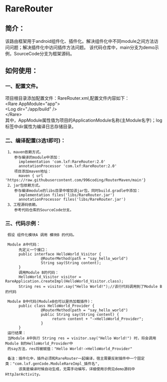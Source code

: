 # RareRouter
## 简介：  
   该路由框架用于android组件化、插件化。解决组件化中不同module之间方法访问问题；解决插件化中访问插件方法问题。
   该代码仓库中，main分支为demo示例，SourceCode分支为框架源码。


## 如何使用：
### 一、配置文件。
   项目根目录添加配置文件：RareRouter.xml,配置文件内容如下：  
     &lt;Rare AppModule="app"&gt;  
           &lt;Log dir="./app/build" /&gt;  
     &lt;/Rare&gt;  
     其中，AppModule属性值为项目的ApplicationModule名称(主Module名字)；log标签中dir属性为编译日志存储目录。
     
### 二、编译配置(3选1即可)：
     1、maven依赖方式。
        参与编译的module中添加：
          implementation 'com.lxf:RareRouter:2.0'
          annotationProcessor 'com.lxf:RareRouter:2.0'
        项目添加maven地址：
          maven { url 'https://raw.githubusercontent.com/996coding/RouterMaven/main'}
     2、jar包依赖方式。
        参与编译module的libs目录中增加该jar包，同时build.gradle中添加：
          implementation files('libs/RareRouter.jar')
          annotationProcessor files('libs/RareRouter.jar')
     3、工程源码依赖。
        参考代码仓库的SourceCode分支。

### 三、代码示例：
     假设 组件化模块A 调用 模块B 的代码。
     
     Module A中代码：
          先定义一个接口：
          public interface HelloWorld_Visitor {
                    @RouterMethod(path = "say_hello_world")
                    String say(String content);
          }
          调用Module B的代码：
          HelloWorld_Visitor visitor = RareApplication.createImpl(HelloWorld_Visitor.class);
          String res = visitor.say("Hello World!");//该行代码调用到了Module B的代码

     Module B中代码(ModuleB也可以是热加载插件)：
          public class HelloWorld_Provider {
                    @RouterMethod(path = "say_hello_world")
                    public String say(String content) {
                         return content + "->HelloWorld_Provider";
                    }
          }
     运行结果：
     当Module A中执行 String res = visitor.say("Hello World!") 时，将会调用Module B的HelloWorld_Provider中
     的say方法，res将被赋值："Hello World!->HelloWorld_Provider"

     备注：插件化中，插件必须和RareRouter一起编译，宿主需要反射插件中一个固定类："com.lxf.genCode.ModuleRareImpl_插件名",
          该类是编译时候自动生成，无需手动编写，详细使用示例见demo源码中HttpJarActivity。





